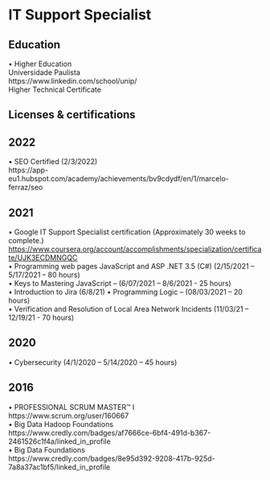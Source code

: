 # IT Support Specialist

<h2>Education</h2>
• Higher Education<br />
Universidade Paulista<br />
https://www.linkedin.com/school/unip/<br />
Higher Technical Certificate<br /> 

<h2> Licenses &amp; certifications </h2>

<h2> 2022 </h2>
•	SEO Certified (2/3/2022) <br />
https://app-eu1.hubspot.com/academy/achievements/bv9cdydf/en/1/marcelo-ferraz/seo<br />

<h2> 2021 </h2>

•	Google IT Support Specialist certification (Approximately 30 weeks to complete.)<br />
https://www.coursera.org/account/accomplishments/specialization/certificate/UJK3ECDMNGQC <br />
•	Programming web pages JavaScript and ASP .NET 3.5 (C#) (2/15/2021 – 5/17/2021 – 80 hours) <br />
•	Keys to Mastering JavaScript – (6/07/2021 – 8/6/2021 - 25 hours) <br />
• Introduction to Jira (6/8/21)
•	Programming Logic – (08/03/2021 – 20 hours) <br />
•	Verification and Resolution of Local Area Network Incidents (11/03/21 – 12/19/21 - 70 hours) <br />

<h2> 2020 </h2>
•	Cybersecurity (4/1/2020 – 5/14/2020 – 45 hours) <br />

<h2> 2016 </h2>
•	PROFESSIONAL SCRUM MASTER™ I<br />
https://www.scrum.org/user/160667<br />
• Big Data Hadoop Foundations<br />
https://www.credly.com/badges/af7666ce-6bf4-491d-b367-2461526c1f4a/linked_in_profile<br />
• Big Data Foundations<br />
https://www.credly.com/badges/8e95d392-9208-417b-925d-7a8a37ac1bf5/linked_in_profile<br />











